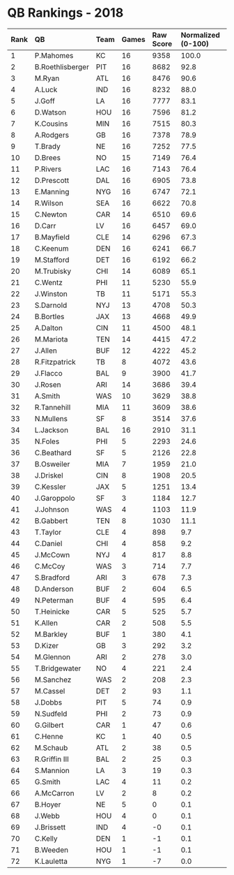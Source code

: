 # QB Rankings - 2018

| Rank | QB               | Team | Games | Raw Score | Normalized (0-100) |
| :----| :----------------| :----| :-----| :---------| :------------------|
| 1    | P.Mahomes        | KC   | 16    | 9358      | 100.0              |
| 2    | B.Roethlisberger | PIT  | 16    | 8682      | 92.8               |
| 3    | M.Ryan           | ATL  | 16    | 8476      | 90.6               |
| 4    | A.Luck           | IND  | 16    | 8232      | 88.0               |
| 5    | J.Goff           | LA   | 16    | 7777      | 83.1               |
| 6    | D.Watson         | HOU  | 16    | 7596      | 81.2               |
| 7    | K.Cousins        | MIN  | 16    | 7515      | 80.3               |
| 8    | A.Rodgers        | GB   | 16    | 7378      | 78.9               |
| 9    | T.Brady          | NE   | 16    | 7252      | 77.5               |
| 10   | D.Brees          | NO   | 15    | 7149      | 76.4               |
| 11   | P.Rivers         | LAC  | 16    | 7143      | 76.4               |
| 12   | D.Prescott       | DAL  | 16    | 6905      | 73.8               |
| 13   | E.Manning        | NYG  | 16    | 6747      | 72.1               |
| 14   | R.Wilson         | SEA  | 16    | 6622      | 70.8               |
| 15   | C.Newton         | CAR  | 14    | 6510      | 69.6               |
| 16   | D.Carr           | LV   | 16    | 6457      | 69.0               |
| 17   | B.Mayfield       | CLE  | 14    | 6296      | 67.3               |
| 18   | C.Keenum         | DEN  | 16    | 6241      | 66.7               |
| 19   | M.Stafford       | DET  | 16    | 6192      | 66.2               |
| 20   | M.Trubisky       | CHI  | 14    | 6089      | 65.1               |
| 21   | C.Wentz          | PHI  | 11    | 5230      | 55.9               |
| 22   | J.Winston        | TB   | 11    | 5171      | 55.3               |
| 23   | S.Darnold        | NYJ  | 13    | 4708      | 50.3               |
| 24   | B.Bortles        | JAX  | 13    | 4668      | 49.9               |
| 25   | A.Dalton         | CIN  | 11    | 4500      | 48.1               |
| 26   | M.Mariota        | TEN  | 14    | 4415      | 47.2               |
| 27   | J.Allen          | BUF  | 12    | 4222      | 45.2               |
| 28   | R.Fitzpatrick    | TB   | 8     | 4072      | 43.6               |
| 29   | J.Flacco         | BAL  | 9     | 3900      | 41.7               |
| 30   | J.Rosen          | ARI  | 14    | 3686      | 39.4               |
| 31   | A.Smith          | WAS  | 10    | 3629      | 38.8               |
| 32   | R.Tannehill      | MIA  | 11    | 3609      | 38.6               |
| 33   | N.Mullens        | SF   | 8     | 3514      | 37.6               |
| 34   | L.Jackson        | BAL  | 16    | 2910      | 31.1               |
| 35   | N.Foles          | PHI  | 5     | 2293      | 24.6               |
| 36   | C.Beathard       | SF   | 5     | 2126      | 22.8               |
| 37   | B.Osweiler       | MIA  | 7     | 1959      | 21.0               |
| 38   | J.Driskel        | CIN  | 8     | 1908      | 20.5               |
| 39   | C.Kessler        | JAX  | 5     | 1251      | 13.4               |
| 40   | J.Garoppolo      | SF   | 3     | 1184      | 12.7               |
| 41   | J.Johnson        | WAS  | 4     | 1103      | 11.9               |
| 42   | B.Gabbert        | TEN  | 8     | 1030      | 11.1               |
| 43   | T.Taylor         | CLE  | 4     | 898       | 9.7                |
| 44   | C.Daniel         | CHI  | 4     | 858       | 9.2                |
| 45   | J.McCown         | NYJ  | 4     | 817       | 8.8                |
| 46   | C.McCoy          | WAS  | 3     | 714       | 7.7                |
| 47   | S.Bradford       | ARI  | 3     | 678       | 7.3                |
| 48   | D.Anderson       | BUF  | 2     | 604       | 6.5                |
| 49   | N.Peterman       | BUF  | 4     | 595       | 6.4                |
| 50   | T.Heinicke       | CAR  | 5     | 525       | 5.7                |
| 51   | K.Allen          | CAR  | 2     | 508       | 5.5                |
| 52   | M.Barkley        | BUF  | 1     | 380       | 4.1                |
| 53   | D.Kizer          | GB   | 3     | 292       | 3.2                |
| 54   | M.Glennon        | ARI  | 2     | 278       | 3.0                |
| 55   | T.Bridgewater    | NO   | 4     | 221       | 2.4                |
| 56   | M.Sanchez        | WAS  | 2     | 208       | 2.3                |
| 57   | M.Cassel         | DET  | 2     | 93        | 1.1                |
| 58   | J.Dobbs          | PIT  | 5     | 74        | 0.9                |
| 59   | N.Sudfeld        | PHI  | 2     | 73        | 0.9                |
| 60   | G.Gilbert        | CAR  | 1     | 47        | 0.6                |
| 61   | C.Henne          | KC   | 1     | 40        | 0.5                |
| 62   | M.Schaub         | ATL  | 2     | 38        | 0.5                |
| 63   | R.Griffin III    | BAL  | 2     | 25        | 0.3                |
| 64   | S.Mannion        | LA   | 3     | 19        | 0.3                |
| 65   | G.Smith          | LAC  | 4     | 11        | 0.2                |
| 66   | A.McCarron       | LV   | 2     | 8         | 0.2                |
| 67   | B.Hoyer          | NE   | 5     | 0         | 0.1                |
| 68   | J.Webb           | HOU  | 4     | 0         | 0.1                |
| 69   | J.Brissett       | IND  | 4     | -0        | 0.1                |
| 70   | C.Kelly          | DEN  | 1     | -1        | 0.1                |
| 71   | B.Weeden         | HOU  | 1     | -1        | 0.1                |
| 72   | K.Lauletta       | NYG  | 1     | -7        | 0.0                |

